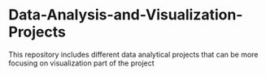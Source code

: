 # Data-Analysis-and-Visualization-Projects
This repository includes different data analytical projects that can be more focusing on visualization part of the project
